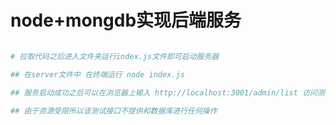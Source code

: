 # node+mongdb实现后端服务
``` bash

# 拉取代码之后进入文件夹运行index.js文件即可启动服务器

## 在server文件中 在终端运行 node index.js 

## 服务启动成功之后可以在浏览器上输入 http://localhost:3001/admin/list 访问测试接口 

## 由于资源受限所以该测试接口不提供和数据库进行任何操作

```

